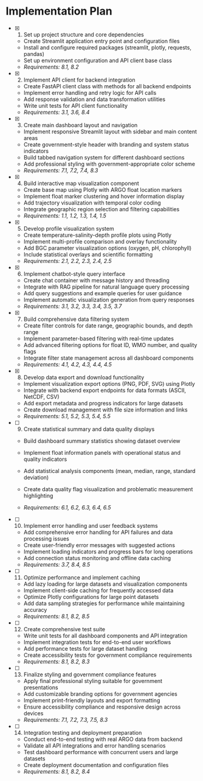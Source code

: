 # Implementation Plan

- [x] 1. Set up project structure and core dependencies



  - Create Streamlit application entry point and configuration files
  - Install and configure required packages (streamlit, plotly, requests, pandas)
  - Set up environment configuration and API client base class
  - _Requirements: 8.1, 8.2_

- [x] 2. Implement API client for backend integration



  - Create FastAPI client class with methods for all backend endpoints
  - Implement error handling and retry logic for API calls
  - Add response validation and data transformation utilities
  - Write unit tests for API client functionality
  - _Requirements: 3.1, 3.6, 8.4_

- [x] 3. Create main dashboard layout and navigation



  - Implement responsive Streamlit layout with sidebar and main content areas
  - Create government-style header with branding and system status indicators
  - Build tabbed navigation system for different dashboard sections
  - Add professional styling with government-appropriate color scheme
  - _Requirements: 7.1, 7.2, 7.4, 8.3_

- [x] 4. Build interactive map visualization component



  - Create base map using Plotly with ARGO float location markers
  - Implement float marker clustering and hover information display
  - Add trajectory visualization with temporal color coding
  - Integrate geographic region selection and filtering capabilities
  - _Requirements: 1.1, 1.2, 1.3, 1.4, 1.5_

- [x] 5. Develop profile visualization system



  - Create temperature-salinity-depth profile plots using Plotly
  - Implement multi-profile comparison and overlay functionality
  - Add BGC parameter visualization options (oxygen, pH, chlorophyll)
  - Include statistical overlays and scientific formatting
  - _Requirements: 2.1, 2.2, 2.3, 2.4, 2.5_

- [x] 6. Implement chatbot-style query interface



  - Create chat container with message history and threading
  - Integrate with RAG pipeline for natural language query processing
  - Add query suggestions and example queries for user guidance
  - Implement automatic visualization generation from query responses
  - _Requirements: 3.1, 3.2, 3.3, 3.4, 3.5, 3.7_

- [x] 7. Build comprehensive data filtering system



  - Create filter controls for date range, geographic bounds, and depth range
  - Implement parameter-based filtering with real-time updates
  - Add advanced filtering options for float ID, WMO number, and quality flags
  - Integrate filter state management across all dashboard components
  - _Requirements: 4.1, 4.2, 4.3, 4.4, 4.5_

- [x] 8. Develop data export and download functionality


  - Implement visualization export options (PNG, PDF, SVG) using Plotly
  - Integrate with backend export endpoints for data formats (ASCII, NetCDF, CSV)
  - Add export metadata and progress indicators for large datasets
  - Create download management with file size information and links
  - _Requirements: 5.1, 5.2, 5.3, 5.4, 5.5_







- [ ] 9. Create statistical summary and data quality displays



  - Build dashboard summary statistics showing dataset overview
  - Implement float information panels with operational status and quality indicators
  - Add statistical analysis components (mean, median, range, standard deviation)
  - Create data quality flag visualization and problematic measurement highlighting



  - _Requirements: 6.1, 6.2, 6.3, 6.4, 6.5_

- [ ] 10. Implement error handling and user feedback systems
  - Add comprehensive error handling for API failures and data processing issues
  - Create user-friendly error messages with suggested actions
  - Implement loading indicators and progress bars for long operations
  - Add connection status monitoring and offline data caching
  - _Requirements: 3.7, 8.4, 8.5_

- [ ] 11. Optimize performance and implement caching
  - Add lazy loading for large datasets and visualization components
  - Implement client-side caching for frequently accessed data
  - Optimize Plotly configurations for large point datasets
  - Add data sampling strategies for performance while maintaining accuracy
  - _Requirements: 8.1, 8.2, 8.5_

- [ ] 12. Create comprehensive test suite
  - Write unit tests for all dashboard components and API integration
  - Implement integration tests for end-to-end user workflows
  - Add performance tests for large dataset handling
  - Create accessibility tests for government compliance requirements
  - _Requirements: 8.1, 8.2, 8.3_

- [ ] 13. Finalize styling and government compliance features
  - Apply final professional styling suitable for government presentations
  - Add customizable branding options for government agencies
  - Implement print-friendly layouts and export formatting
  - Ensure accessibility compliance and responsive design across devices
  - _Requirements: 7.1, 7.2, 7.3, 7.5, 8.3_

- [ ] 14. Integration testing and deployment preparation
  - Conduct end-to-end testing with real ARGO data from backend
  - Validate all API integrations and error handling scenarios
  - Test dashboard performance with concurrent users and large datasets
  - Create deployment documentation and configuration files
  - _Requirements: 8.1, 8.2, 8.4_